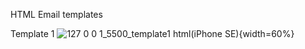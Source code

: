 HTML Email templates

Template 1
![127 0 0 1_5500_template1 html(iPhone SE)](https://user-images.githubusercontent.com/7931222/211386657-4578fcc7-d843-4350-9a33-bf3b443ff4aa.png){width=60%}
